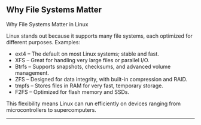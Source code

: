 Why File Systems Matter
--------
Why File Systems Matter in Linux

Linux stands out because it supports many file systems, each optimized for different purposes. Examples:
- ext4 – The default on most Linux systems; stable and fast.
- XFS – Great for handling very large files or parallel I/O.
- Btrfs – Supports snapshots, checksums, and advanced volume management.
- ZFS – Designed for data integrity, with built-in compression and RAID.
- tmpfs – Stores files in RAM for very fast, temporary storage.
- F2FS – Optimized for flash memory and SSDs.

This flexibility means Linux can run efficiently on devices ranging from microcontrollers to supercomputers.

-------------


